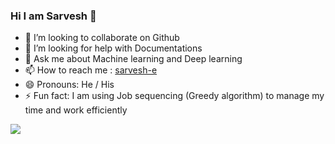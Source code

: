 ### Hi I am Sarvesh 👋

- 👯 I’m looking to collaborate on Github
- 🤔 I’m looking for help with Documentations
- 💬 Ask me about Machine learning and Deep learning
- 📫 How to reach me : [sarvesh-e](https://www.linkedin.com/in/sarvesh-e)
- 😄 Pronouns: He / His
- ⚡ Fun fact: I am using Job sequencing (Greedy algorithm) to manage my time and work efficiently

<img src = "https://github-readme-stats.vercel.app/api?username=sarvesh2003&&show_icons=true&title_color=ffffff&icon_color=bb2acf&text_color=daf7dc&bg_color=151515">
